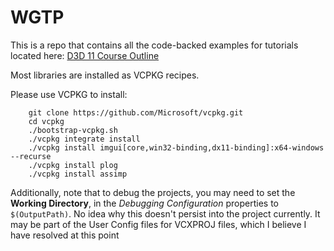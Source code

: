 # WGTP

This is a repo that contains all the code-backed examples for tutorials located here: [D3D 11 Course Outline](https://docs.google.com/document/d/1x0jPJXkq5OQAx-CtBElPALUMeJXIycc8aj5Dq8j3qNk/edit?usp=sharing)

Most libraries are installed as VCPKG recipes.

Please use VCPKG to install:

```
    git clone https://github.com/Microsoft/vcpkg.git
    cd vcpkg
    ./bootstrap-vcpkg.sh
    ./vcpkg integrate install
    ./vcpkg install imgui[core,win32-binding,dx11-binding]:x64-windows --recurse
    ./vcpkg install plog
    ./vcpkg install assimp
````

Additionally, note that to debug the projects, you may need to set the **Working Directory**, in the _Debugging Configuration_ properties to `$(OutputPath)`. No idea why this doesn't persist into the project currently. It may be part of the User Config files for VCXPROJ files, which I believe I have resolved at this point
